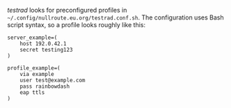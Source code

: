 _testrad_ looks for preconfigured profiles in `~/.config/nullroute.eu.org/testrad.conf.sh`. The configuration uses Bash script syntax, so a profile looks roughly like this:

    server_example=(
        host 192.0.42.1
        secret testing123
    )

    profile_example=(
        via example
        user test@example.com
        pass rainbowdash
        eap ttls
    )
